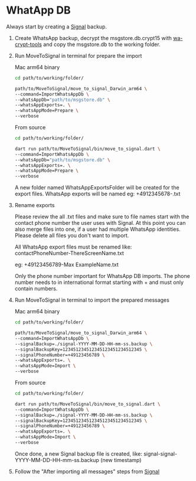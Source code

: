 # WhatApp DB

Always start by creating a [Signal](docs/Signal.md) backup.

1. Create WhatsApp backup, decrypt the msgstore.db.crypt15 with [wa-crypt-tools](https://github.com/ElDavoo/wa-crypt-tools) and copy the msgstore.db to the working folder.

2. Run MoveToSignal in terminal for prepare the import

   Mac arm64 binary

   ```bash
   cd path/to/working/folder/

   path/to/MoveToSignal/move_to_signal_Darwin_arm64 \
   --command=ImportWhatsAppDb \
   --whatsAppDb="path/to/msgstore.db" \
   --whatsAppExports=. \
   --whatsAppMode=Prepare \
   --verbose
   ```

   From source

   ```bash
   cd path/to/working/folder/

   dart run path/to/MoveToSignal/bin/move_to_signal.dart \
   --command=ImportWhatsAppDb \
   --whatsAppDb="path/to/msgstore.db" \
   --whatsAppExports=. \
   --whatsAppMode=Prepare \
   --verbose
   ```

   A new folder named WhatsAppExportsFolder will be created for the export files.
   WhatsApp exports will be named eg: +4912345678-.txt

3. Rename exports

   Please review the all .txt files and make sure to file names start with the contact phone number the user uses with Signal.
   At this point you can also merge files into one, if a user had multiple WhatsApp identities.
   Please delete all files you don't want to import.

   All WhatsApp export files must be renamed like:  
   contactPhoneNumber-ThereScreenName.txt

   eg: +49123456789-Max ExampleName.txt

   Only the phone number important for WhatsApp DB imports.
   The phone number needs to in international format starting with + and must only contain numbers.

4. Run MoveToSignal in terminal to import the prepared messages

   Mac arm64 binary

   ```bash
   cd path/to/working/folder/

   path/to/MoveToSignal/move_to_signal_Darwin_arm64 \
   --command=ImportWhatsAppDb \
   --signalBackup=./signal-YYYY-MM-DD-HH-mm-ss.backup \
   --signalBackupKey=123451234512345123451234512345 \
   --signalPhoneNumber=+49123456789 \
   --whatsAppExports=. \
   --whatsAppMode=Import \
   --verbose
   ```

   From source

   ```bash
   cd path/to/working/folder/

   dart run path/to/MoveToSignal/bin/move_to_signal.dart \
   --command=ImportWhatsAppDb \
   --signalBackup=./signal-YYYY-MM-DD-HH-mm-ss.backup \
   --signalBackupKey=123451234512345123451234512345 \
   --signalPhoneNumber=+49123456789 \
   --whatsAppExports=. \
   --whatsAppMode=Import \
   --verbose
   ```

   Once done, a new Signal backup file is created, like: signal-signal-YYYY-MM-DD-HH-mm-ss.backup (new timestamp)

5. Follow the "After importing all messages" steps from [Signal](docs/Signal.md)
